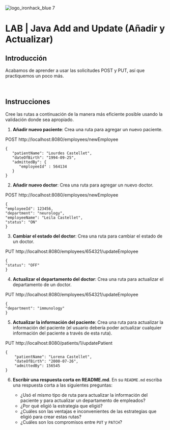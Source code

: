 
![logo_ironhack_blue 7](https://user-images.githubusercontent.com/23629340/40541063-a07a0a8a-601a-11e8-91b5-2f13e4e6b441.png)

# LAB | Java Add and Update (Añadir y Actualizar)

## Introducción

Acabamos de aprender a usar las solicitudes POST y PUT, así que practiquemos un poco más.

<br>

## Instrucciones

Cree las rutas a continuación de la manera más eficiente posible usando la validación donde sea apropiado.

1. **Añadir nuevo paciente**: Crea una ruta para agregar un nuevo paciente.

POST http://localhost:8080/employees/newEmployee
```JSON: 
{
   "patientName": "Lourdes Castellet",
   "dateOfBirth": "1994-09-25",
   "admittedBy": {
      "employeeId" : 564134
   }
}
```

2. **Añadir nuevo doctor**: Crea una ruta para agregar un nuevo doctor.

POST http://localhost:8080/employees/newEmployee

```JSON: 
{
"employeeId": 123456,
"department": "neurology",
"employeeName": "Leila Castellet",
"status": "ON"
}
```

3. **Cambiar el estado del doctor**: Crea una ruta para cambiar el estado de un doctor.

PUT http://localhost:8080/employees/654321/updateEmployee

```JSON: 
{
"status": "OFF"
}
```

4. **Actualizar el departamento del doctor**: Crea una ruta para actualizar el departamento de un doctor.

PUT http://localhost:8080/employees/654321/updateEmployee

```JSON: 
{
"department": "immunology"
}
```

5. **Actualizar la información del paciente**: Crea una ruta para actualizar la información del paciente (el usuario debería poder actualizar cualquier información del paciente a través de esta ruta).

PUT http://localhost:8080/patients/1/updatePatient

```
{
    "patientName": "Lorena Castellet",
    "dateOfBirth": "2000-07-26",
    "admittedBy": 156545
}
```

6. **Escribir una respuesta corta en README.md**. En su `README.md` escriba una respuesta corta a las siguientes preguntas:

   - ¿Usó el mismo tipo de ruta para actualizar la información del paciente y para actualizar un departamento de empleados?
   - ¿Por qué eligió la estrategia que eligió?
   - ¿Cuáles son las ventajas e inconvenientes de las estrategias que eligió para crear estas rutas?
   - ¿Cuáles son los compromisos entre `PUT` y `PATCH`?

<br>

